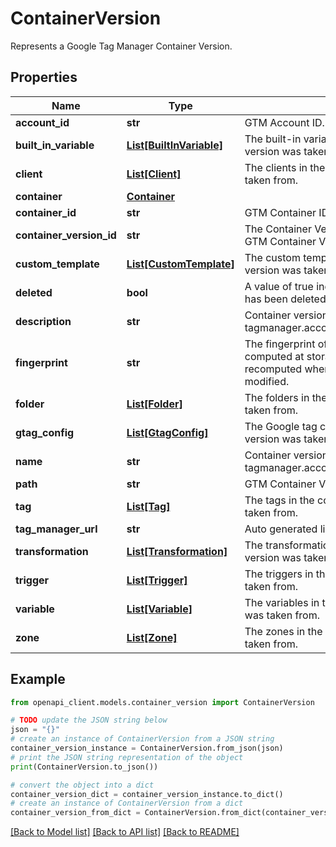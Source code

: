 # ContainerVersion

Represents a Google Tag Manager Container Version.

## Properties

Name | Type | Description | Notes
------------ | ------------- | ------------- | -------------
**account_id** | **str** | GTM Account ID. | [optional] 
**built_in_variable** | [**List[BuiltInVariable]**](BuiltInVariable.md) | The built-in variables in the container that this version was taken from. | [optional] 
**client** | [**List[Client]**](Client.md) | The clients in the container that this version was taken from. | [optional] 
**container** | [**Container**](Container.md) |  | [optional] 
**container_id** | **str** | GTM Container ID. | [optional] 
**container_version_id** | **str** | The Container Version ID uniquely identifies the GTM Container Version. | [optional] 
**custom_template** | [**List[CustomTemplate]**](CustomTemplate.md) | The custom templates in the container that this version was taken from. | [optional] 
**deleted** | **bool** | A value of true indicates this container version has been deleted. | [optional] 
**description** | **str** | Container version description. @mutable tagmanager.accounts.containers.versions.update | [optional] 
**fingerprint** | **str** | The fingerprint of the GTM Container Version as computed at storage time. This value is recomputed whenever the container version is modified. | [optional] 
**folder** | [**List[Folder]**](Folder.md) | The folders in the container that this version was taken from. | [optional] 
**gtag_config** | [**List[GtagConfig]**](GtagConfig.md) | The Google tag configs in the container that this version was taken from. | [optional] 
**name** | **str** | Container version display name. @mutable tagmanager.accounts.containers.versions.update | [optional] 
**path** | **str** | GTM Container Version&#39;s API relative path. | [optional] 
**tag** | [**List[Tag]**](Tag.md) | The tags in the container that this version was taken from. | [optional] 
**tag_manager_url** | **str** | Auto generated link to the tag manager UI | [optional] 
**transformation** | [**List[Transformation]**](Transformation.md) | The transformations in the container that this version was taken from. | [optional] 
**trigger** | [**List[Trigger]**](Trigger.md) | The triggers in the container that this version was taken from. | [optional] 
**variable** | [**List[Variable]**](Variable.md) | The variables in the container that this version was taken from. | [optional] 
**zone** | [**List[Zone]**](Zone.md) | The zones in the container that this version was taken from. | [optional] 

## Example

```python
from openapi_client.models.container_version import ContainerVersion

# TODO update the JSON string below
json = "{}"
# create an instance of ContainerVersion from a JSON string
container_version_instance = ContainerVersion.from_json(json)
# print the JSON string representation of the object
print(ContainerVersion.to_json())

# convert the object into a dict
container_version_dict = container_version_instance.to_dict()
# create an instance of ContainerVersion from a dict
container_version_from_dict = ContainerVersion.from_dict(container_version_dict)
```
[[Back to Model list]](../README.md#documentation-for-models) [[Back to API list]](../README.md#documentation-for-api-endpoints) [[Back to README]](../README.md)


